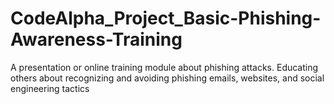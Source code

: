 # CodeAlpha_Project_Basic-Phishing-Awareness-Training
A presentation or online training module about phishing attacks. Educating others about recognizing and avoiding phishing emails, websites, and social engineering tactics
